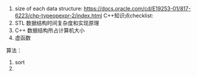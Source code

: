 1. size of each data structure:
         <https://docs.oracle.com/cd/E19253-01/817-6223/chp-typeopexpr-2/index.html>
C++知识点checklist:  
1. STL 数据结构时间复杂度和实现原理
2. C++ 数据结构所占计算机大小
3. 虚函数


算法：
1. sort
2. 
